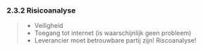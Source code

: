 ### 2.3.2 Risicoanalyse

> - Veiligheid
> - Toegang tot internet (is waarschijnlijk geen probleem)
> - Leverancier moet betrouwbare partij zijn! Riscoanalyse!
